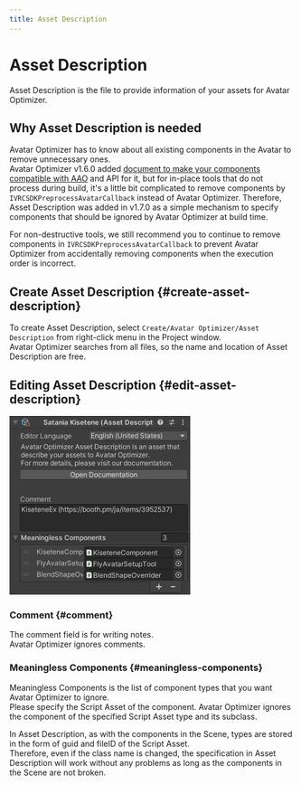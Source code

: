 ```yaml
---
title: Asset Description
---
```


# Asset Description

Asset Description is the file to provide information of your assets for Avatar Optimizer.

## Why Asset Description is needed

Avatar Optimizer has to know about all existing components in the Avatar to remove unnecessary ones.\
Avatar Optimizer v1.6.0 added [document to make your components compatible with AAO][make-component-compatible] and API for it, but
for in-place tools that do not process during build, 
it's a little bit complicated to remove components by `IVRCSDKPreprocessAvatarCallback` instead of Avatar Optimizer.
Therefore, Asset Description was added in v1.7.0 as a simple mechanism to specify components that should be ignored by Avatar Optimizer at build time.

For non-destructive tools, we still recommend you to continue to remove components in `IVRCSDKPreprocessAvatarCallback` to prevent Avatar Optimizer from accidentally removing components when the execution order is incorrect.

[make-component-compatible]: ../make-your-components-compatible-with-aao

## Create Asset Description {#create-asset-description}

To create Asset Description, select `Create/Avatar Optimizer/Asset Description` from right-click menu in the Project window.\
Avatar Optimizer searches from all files, so the name and location of Asset Description are free.

## Editing Asset Description {#edit-asset-description}

![asset-description-inspector](asset-description-inspector.png)

### Comment {#comment}

The comment field is for writing notes.\
Avatar Optimizer ignores comments.

### Meaningless Components {#meaningless-components}

Meaningless Components is the list of component types that you want Avatar Optimizer to ignore.\
Please specify the Script Asset of the component.
Avatar Optimizer ignores the component of the specified Script Asset type and its subclass.

In Asset Description, as with the components in the Scene, types are stored in the form of guid and fileID of the Script Asset.\
Therefore, even if the class name is changed, the specification in Asset Description will work without any problems as long as the components in the Scene are not broken.
